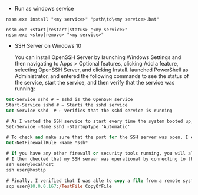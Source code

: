 - Run as windows service
```
nssm.exe install "<my service>" "path\to\<my service>.bat"

nssm.exe <start|restart|status> "<my service>"
nssm.exe <stop|remove> "<my service>"
```

- SSH Server on Windows 10

  You can install OpenSSH Server by launching Windows Settings and then navigating to Apps > Optional features, clicking Add a feature, selecting OpenSSH Server, and clicking Install.
  launched PowerShell as Administrator, and entered the following commands to see the status of the service, start the service, and then verify that the service was running:

```ps
Get-Service sshd # ← sshd is the OpenSSH service
Start-Service sshd # ← Starts the sshd service
Get-Service sshd  # ← Verifies that the sshd service is running

# As I wanted the SSH service to start every time the system booted up, I entered:
Set-Service -Name sshd -StartupType 'Automatic'

# To check and make sure that the port for the SSH server was open, I entered:
Get-NetFirewallRule -Name *ssh*

# If you have any other firewall or security tools running, you will also need to configure them to allow for SSH connections.
# I then checked that my SSH server was operational by connecting to the Windows system that I was currently on by going back to the command console and entering:
ssh user@localhost
ssh user@hostip

# Finally, I verified that I was able to copy a file from a remote system to my local system by entering:
scp user@10.0.0.167:/TestFile CopyOfFile
```


